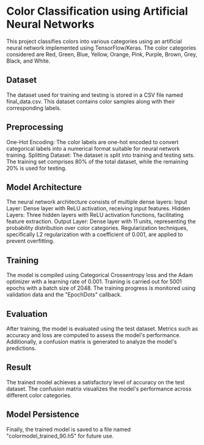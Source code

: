 # Color Classification using Artificial Neural Networks
This project classifies colors into various categories using an artificial neural network implemented using TensorFlow/Keras. The color categories considered are Red, Green, Blue, Yellow, Orange, Pink, Purple, Brown, Grey, Black, and White.
## Dataset
The dataset used for training and testing is stored in a CSV file named final_data.csv. This dataset contains color samples along with their corresponding labels.
## Preprocessing
One-Hot Encoding: The color labels are one-hot encoded to convert categorical labels into a numerical format suitable for neural network training.
Splitting Dataset: The dataset is split into training and testing sets. The training set comprises 80% of the total dataset, while the remaining 20% is used for testing.
## Model Architecture
The neural network architecture consists of multiple dense layers:
Input Layer: Dense layer with ReLU activation, receiving input features.
Hidden Layers: Three hidden layers with ReLU activation functions, facilitating feature extraction.
Output Layer: Dense layer with 11 units, representing the probability distribution over color categories.
Regularization techniques, specifically L2 regularization with a coefficient of 0.001, are applied to prevent overfitting.
## Training
The model is compiled using Categorical Crossentropy loss and the Adam optimizer with a learning rate of 0.001. Training is carried out for 5001 epochs with a batch size of 2048. The training progress is monitored using validation data and the "EpochDots" callback.
## Evaluation
After training, the model is evaluated using the test dataset. Metrics such as accuracy and loss are computed to assess the model's performance. Additionally, a confusion matrix is generated to analyze the model's predictions.
## Result
The trained model achieves a satisfactory level of accuracy on the test dataset. The confusion matrix visualizes the model's performance across different color categories.
## Model Persistence
Finally, the trained model is saved to a file named "colormodel_trained_90.h5" for future use.

